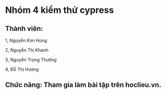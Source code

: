 # Nhóm 4 kiểm thử cypress
## Thành viên:
<p>1, Nguyễn Kim Hùng</p>
<p>2, Nguyễn Thị Khanh</p>
<p>3, Nguyễn Trọng Thưởng</p>
<p>4, Đỗ Thị Hương</p>

## Chức năng: Tham gia làm bài tập trên hoclieu.vn.

